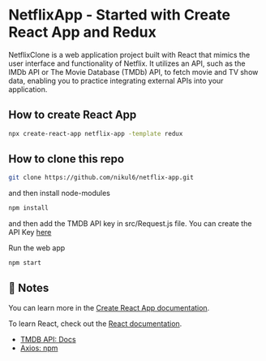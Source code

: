 # NetflixApp - Started with Create React App and Redux

NetflixClone is a web application project built with React that mimics the user interface and functionality of Netflix. It utilizes an API, such as the IMDb API or The Movie Database (TMDb) API, to fetch movie and TV show data, enabling you to practice integrating external APIs into your application.

## How to create React App

```sh
npx create-react-app netflix-app -template redux
```

## How to clone this repo

```sh
git clone https://github.com/nikul6/netflix-app.git
```

and then install node-modules

```sh
npm install
```

and then add the TMDB API key in src/Request.js file. You can create the API Key [here](https://www.themoviedb.org/)

Run the web app

```sh
npm start
```

## 📝 Notes

You can learn more in the [Create React App documentation](https://facebook.github.io/create-react-app/docs/getting-started).

To learn React, check out the [React documentation](https://reactjs.org/).

- [TMDB API: Docs](https://www.themoviedb.org/)
- [Axios: npm](https://www.npmjs.com/package/axios)
